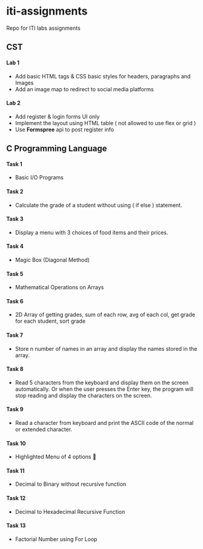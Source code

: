 # iti-assignments

Repo for ITI labs assignments

## CST

#### Lab 1

- Add basic HTML tags & CSS basic styles for headers, paragraphs and Images
- Add an image map to redirect to social media platforms

#### Lab 2

- Add register & login forms UI only
- Implement the layout using HTML table ( not allowed to use flex or grid )
- Use <strong>Formspree</strong> api to post register info

## C Programming Language

#### Task 1

- Basic I/O Programs

#### Task 2

- Calculate the grade of a student without using ( if else ) statement.

#### Task 3

- Display a menu with 3 choices of food items and their prices.

#### Task 4

- Magic Box (Diagonal Method)

#### Task 5

- Mathematical Operations on Arrays

#### Task 6

- 2D Array of getting grades, sum of each row, avg of each col, get grade for each student, sort grade

#### Task 7

- Store n number of names in an array and display the names stored in the array.

#### Task 8

- Read 5 characters from the keyboard and display them on the screen automatically. Or when the user presses the Enter key, the program will stop reading and display the characters on the screen.

#### Task 9

- Read a character from keyboard and print the ASCII code of the normal or extended character.

#### Task 10

- Highlighted Menu of 4 options 🚀

#### Task 11

- Decimal to Binary without recursive function

#### Task 12

- Decimal to Hexadecimal Recursive Function

#### Task 13

- Factorial Number using For Loop
